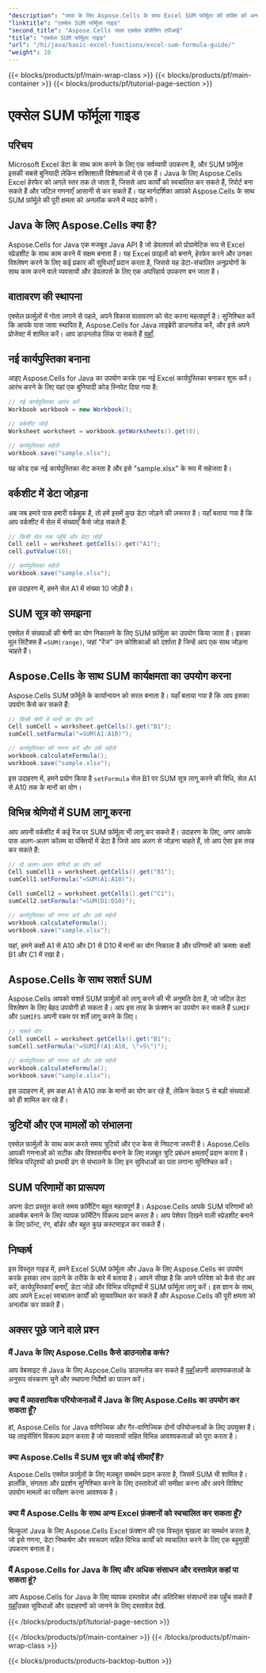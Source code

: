 ```yaml
---
"description": "जावा के लिए Aspose.Cells के साथ Excel SUM फॉर्मूला की शक्ति को अनलॉक करें - एक्सेल ऑटोमेशन के लिए आपकी व्यापक मार्गदर्शिका।"
"linktitle": "एक्सेल SUM फॉर्मूला गाइड"
"second_title": "Aspose.Cells जावा एक्सेल प्रोसेसिंग एपीआई"
"title": "एक्सेल SUM फॉर्मूला गाइड"
"url": "/hi/java/basic-excel-functions/excel-sum-formula-guide/"
"weight": 10
---
```


{{< blocks/products/pf/main-wrap-class >}}
{{< blocks/products/pf/main-container >}}
{{< blocks/products/pf/tutorial-page-section >}}

# एक्सेल SUM फॉर्मूला गाइड


## परिचय

Microsoft Excel डेटा के साथ काम करने के लिए एक सर्वव्यापी उपकरण है, और SUM फ़ॉर्मूला इसकी सबसे बुनियादी लेकिन शक्तिशाली विशेषताओं में से एक है। Java के लिए Aspose.Cells Excel हेरफेर को अगले स्तर तक ले जाता है, जिससे आप कार्यों को स्वचालित कर सकते हैं, रिपोर्ट बना सकते हैं और जटिल गणनाएँ आसानी से कर सकते हैं। यह मार्गदर्शिका आपको Aspose.Cells के साथ SUM फ़ॉर्मूले की पूरी क्षमता को अनलॉक करने में मदद करेगी।

## Java के लिए Aspose.Cells क्या है?

Aspose.Cells for Java एक मजबूत Java API है जो डेवलपर्स को प्रोग्रामेटिक रूप से Excel स्प्रेडशीट के साथ काम करने में सक्षम बनाता है। यह Excel फ़ाइलों को बनाने, हेरफेर करने और उनका विश्लेषण करने के लिए कई प्रकार की सुविधाएँ प्रदान करता है, जिससे यह डेटा-संचालित अनुप्रयोगों के साथ काम करने वाले व्यवसायों और डेवलपर्स के लिए एक अपरिहार्य उपकरण बन जाता है।

## वातावरण की स्थापना

एक्सेल फ़ार्मुलों में गोता लगाने से पहले, अपने विकास वातावरण को सेट करना महत्वपूर्ण है। सुनिश्चित करें कि आपके पास जावा स्थापित है, Aspose.Cells for Java लाइब्रेरी डाउनलोड करें, और इसे अपने प्रोजेक्ट में शामिल करें। आप डाउनलोड लिंक पा सकते हैं [यहाँ](https://releases.aspose.com/cells/java/).

## नई कार्यपुस्तिका बनाना

आइए Aspose.Cells for Java का उपयोग करके एक नई Excel कार्यपुस्तिका बनाकर शुरू करें। आरंभ करने के लिए यहां एक बुनियादी कोड स्निपेट दिया गया है:

```java
// नई कार्यपुस्तिका आरंभ करें
Workbook workbook = new Workbook();

// वर्कशीट जोड़ें
Worksheet worksheet = workbook.getWorksheets().get(0);

// कार्यपुस्तिका सहेजें
workbook.save("sample.xlsx");
```

यह कोड एक नई कार्यपुस्तिका सेट करता है और इसे "sample.xlsx" के रूप में सहेजता है।

## वर्कशीट में डेटा जोड़ना

अब जब हमारे पास हमारी वर्कबुक है, तो हमें इसमें कुछ डेटा जोड़ने की ज़रूरत है। यहाँ बताया गया है कि आप वर्कशीट में सेल में संख्याएँ कैसे जोड़ सकते हैं:

```java
// किसी सेल तक पहुँचें और डेटा जोड़ें
Cell cell = worksheet.getCells().get("A1");
cell.putValue(10);

// कार्यपुस्तिका सहेजें
workbook.save("sample.xlsx");
```

इस उदाहरण में, हमने सेल A1 में संख्या 10 जोड़ी है।

## SUM सूत्र को समझना

एक्सेल में संख्याओं की श्रेणी का योग निकालने के लिए SUM फ़ॉर्मूला का उपयोग किया जाता है। इसका मूल सिंटैक्स है `=SUM(range)`, जहां "रेंज" उन कोशिकाओं को दर्शाता है जिन्हें आप एक साथ जोड़ना चाहते हैं।

## Aspose.Cells के साथ SUM कार्यक्षमता का उपयोग करना

Aspose.Cells SUM फ़ॉर्मूले के कार्यान्वयन को सरल बनाता है। यहाँ बताया गया है कि आप इसका उपयोग कैसे कर सकते हैं:

```java
// किसी श्रेणी में मानों का योग करें
Cell sumCell = worksheet.getCells().get("B1");
sumCell.setFormula("=SUM(A1:A10)");

// कार्यपुस्तिका की गणना करें और उसे सहेजें
workbook.calculateFormula();
workbook.save("sample.xlsx");
```

इस उदाहरण में, हमने प्रयोग किया है `setFormula` सेल B1 पर SUM सूत्र लागू करने की विधि, सेल A1 से A10 तक के मानों का योग।

## विभिन्न श्रेणियों में SUM लागू करना

आप अपनी वर्कशीट में कई रेंज पर SUM फ़ॉर्मूला भी लागू कर सकते हैं। उदाहरण के लिए, अगर आपके पास अलग-अलग कॉलम या पंक्तियों में डेटा है जिसे आप अलग से जोड़ना चाहते हैं, तो आप ऐसा इस तरह कर सकते हैं:

```java
// दो अलग-अलग श्रेणियों का योग करें
Cell sumCell1 = worksheet.getCells().get("B1");
sumCell1.setFormula("=SUM(A1:A10)");

Cell sumCell2 = worksheet.getCells().get("C1");
sumCell2.setFormula("=SUM(D1:D10)");

// कार्यपुस्तिका की गणना करें और उसे सहेजें
workbook.calculateFormula();
workbook.save("sample.xlsx");
```

यहां, हमने कक्षों A1 से A10 और D1 से D10 में मानों का योग निकाला है और परिणामों को क्रमशः कक्षों B1 और C1 में रखा है।

## Aspose.Cells के साथ सशर्त SUM

Aspose.Cells आपको सशर्त SUM फ़ार्मुलों को लागू करने की भी अनुमति देता है, जो जटिल डेटा विश्लेषण के लिए बेहद उपयोगी हो सकता है। आप इस तरह के फ़ंक्शन का उपयोग कर सकते हैं `SUMIF` और `SUMIFS` अपनी रकम पर शर्तें लागू करने के लिए।

```java
// सशर्त योग
Cell sumCell = worksheet.getCells().get("B1");
sumCell.setFormula("=SUMIF(A1:A10, \">5\")");

// कार्यपुस्तिका की गणना करें और उसे सहेजें
workbook.calculateFormula();
workbook.save("sample.xlsx");
```

इस उदाहरण में, हम कक्ष A1 से A10 तक के मानों का योग कर रहे हैं, लेकिन केवल 5 से बड़ी संख्याओं को ही शामिल कर रहे हैं।

## त्रुटियों और एज मामलों को संभालना

एक्सेल फ़ार्मुलों के साथ काम करते समय त्रुटियों और एज केस से निपटना ज़रूरी है। Aspose.Cells आपकी गणनाओं को सटीक और विश्वसनीय बनाने के लिए मज़बूत त्रुटि प्रबंधन क्षमताएँ प्रदान करता है। विभिन्न परिदृश्यों को प्रभावी ढंग से संभालने के लिए इन सुविधाओं का पता लगाना सुनिश्चित करें।

## SUM परिणामों का प्रारूपण

अपना डेटा प्रस्तुत करते समय फ़ॉर्मेटिंग बहुत महत्वपूर्ण है। Aspose.Cells आपके SUM परिणामों को आकर्षक बनाने के लिए व्यापक फ़ॉर्मेटिंग विकल्प प्रदान करता है। आप पेशेवर दिखने वाली स्प्रेडशीट बनाने के लिए फ़ॉन्ट, रंग, बॉर्डर और बहुत कुछ कस्टमाइज़ कर सकते हैं।

## निष्कर्ष

इस विस्तृत गाइड में, हमने Excel SUM फ़ॉर्मूला और Java के लिए Aspose.Cells का उपयोग करके इसका लाभ उठाने के तरीके के बारे में बताया है। आपने सीखा है कि अपने परिवेश को कैसे सेट अप करें, कार्यपुस्तिकाएँ बनाएँ, डेटा जोड़ें और विभिन्न परिदृश्यों में SUM फ़ॉर्मूला लागू करें। इस ज्ञान के साथ, आप अपने Excel स्वचालन कार्यों को सुव्यवस्थित कर सकते हैं और Aspose.Cells की पूरी क्षमता को अनलॉक कर सकते हैं।

## अक्सर पूछे जाने वाले प्रश्न

### मैं Java के लिए Aspose.Cells कैसे डाउनलोड करूं?

आप वेबसाइट से Java के लिए Aspose.Cells डाउनलोड कर सकते हैं [यहाँ](https://releases.aspose.com/cells/java/)अपनी आवश्यकताओं के अनुरूप संस्करण चुनें और स्थापना निर्देशों का पालन करें।

### क्या मैं व्यावसायिक परियोजनाओं में Java के लिए Aspose.Cells का उपयोग कर सकता हूँ?

हां, Aspose.Cells for Java वाणिज्यिक और गैर-वाणिज्यिक दोनों परियोजनाओं के लिए उपयुक्त है। यह लाइसेंसिंग विकल्प प्रदान करता है जो व्यवसायों सहित विभिन्न आवश्यकताओं को पूरा करता है।

### क्या Aspose.Cells में SUM सूत्र की कोई सीमाएँ हैं?

Aspose.Cells एक्सेल फ़ार्मुलों के लिए मज़बूत समर्थन प्रदान करता है, जिसमें SUM भी शामिल है। हालाँकि, संगतता और प्रदर्शन सुनिश्चित करने के लिए दस्तावेज़ों की समीक्षा करना और अपने विशिष्ट उपयोग मामलों का परीक्षण करना आवश्यक है।

### क्या मैं Aspose.Cells के साथ अन्य Excel फ़ंक्शनों को स्वचालित कर सकता हूँ?

बिल्कुल! Java के लिए Aspose.Cells Excel फ़ंक्शन की एक विस्तृत श्रृंखला का समर्थन करता है, जो इसे गणना, डेटा निष्कर्षण और स्वरूपण सहित विभिन्न कार्यों को स्वचालित करने के लिए एक बहुमुखी उपकरण बनाता है।

### मैं Aspose.Cells for Java के लिए और अधिक संसाधन और दस्तावेज़ कहां पा सकता हूं?

आप Aspose.Cells for Java के लिए व्यापक दस्तावेज़ और अतिरिक्त संसाधनों तक पहुँच सकते हैं [यहाँ](https://reference.aspose.com/cells/java/)उन्नत सुविधाओं और उदाहरणों को जानने के लिए दस्तावेज़ देखें.

{{< /blocks/products/pf/tutorial-page-section >}}

{{< /blocks/products/pf/main-container >}}
{{< /blocks/products/pf/main-wrap-class >}}

{{< blocks/products/products-backtop-button >}}